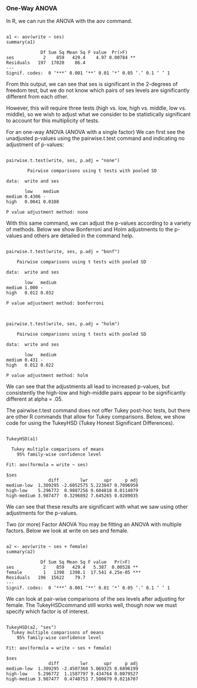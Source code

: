 
### One-Way ANOVA
In R, we can run the ANOVA with the aov command.
<pre><code>
a1 <- aov(write ~ ses) 
summary(a1)

             Df Sum Sq Mean Sq F value  Pr(>F)   
ses           2    859   429.4    4.97 0.00784 **
Residuals   197  17020    86.4                   
---
Signif. codes:  0 ‘***’ 0.001 ‘**’ 0.01 ‘*’ 0.05 ‘.’ 0.1 ‘ ’ 1
</code></pre>
From this output, we can see that ses is significant in the 2-degrees of freedom test, but we do not know which pairs of ses levels are significantly different from each other.  

However, this will require three tests (high vs. low, high vs. middle, low vs. middle), so we wish to adjust what we consider to be statistically significant to account for this multiplicity of tests.  

For an one-way ANOVA (ANOVA with a single factor) We can first see the unadjusted p-values using the pairwise.t.test command and indicating no adjustment of p-values:
<pre><code>
pairwise.t.test(write, ses, p.adj = "none")

        Pairwise comparisons using t tests with pooled SD 

data:  write and ses 

       low    medium
medium 0.4306 -     
high   0.0041 0.0108

P value adjustment method: none
</code></pre>
With this same command, we can adjust the p-values according to a variety of methods. Below we show Bonferroni and Holm adjustments to the p-values and others are detailed in the command help.
<pre><code>
pairwise.t.test(write, ses, p.adj = "bonf")

	Pairwise comparisons using t tests with pooled SD 

data:  write and ses 

       low   medium
medium 1.000 -     
high   0.012 0.032 

P value adjustment method: bonferroni
</code></pre>
<pre><code>

pairwise.t.test(write, ses, p.adj = "holm")

	Pairwise comparisons using t tests with pooled SD 

data:  write and ses 

       low   medium
medium 0.431 -     
high   0.012 0.022 

P value adjustment method: holm 
</code></pre>
We can see that the adjustments all lead to increased p-values, but consistently the high-low and high-middle pairs appear to be significantly different at alpha = .05. 

The pairwise.t.test command does not offer Tukey post-hoc tests, but there are other R commands that allow for Tukey comparisons. Below, we show code for using the TukeyHSD (Tukey Honest Significant Differences).
<pre><code>
TukeyHSD(a1)

  Tukey multiple comparisons of means
    95% family-wise confidence level

Fit: aov(formula = write ~ ses)

$ses
                diff        lwr      upr     p adj
medium-low  1.309295 -2.6052575 5.223847 0.7096950
high-low    5.296772  0.9887256 9.604818 0.0114079
high-medium 3.987477  0.3296892 7.645265 0.0289035
</code></pre>
We can see that these results are significant with what we saw using other adjustments for the p-values.

Two (or more) Factor ANOVA
You may be fitting an ANOVA with multiple factors.  Below we look at write on ses and female.
<pre><code>
a2 <- aov(write ~ ses + female)
summary(a2) 

             Df Sum Sq Mean Sq F value   Pr(>F)    
ses           2    859   429.4   5.387  0.00528 ** 
female        1   1398  1398.1  17.541 4.25e-05 ***
Residuals   196  15622    79.7                     
---
Signif. codes:  0 ‘***’ 0.001 ‘**’ 0.01 ‘*’ 0.05 ‘.’ 0.1 ‘ ’ 1
</code></pre>
We can look at pair-wise comparisons of the ses levels after adjusting for female. The TukeyHSDcommand still works well, though now we must specify which factor is of interest.
<pre><code>
TukeyHSD(a2, "ses")
  Tukey multiple comparisons of means
    95% family-wise confidence level

Fit: aov(formula = write ~ ses + female)

$ses
                diff        lwr      upr     p adj
medium-low  1.309295 -2.4507360 5.069325 0.6896199
high-low    5.296772  1.1587797 9.434764 0.0079527
high-medium 3.987477  0.4740753 7.500879 0.0216707

</code></pre>
